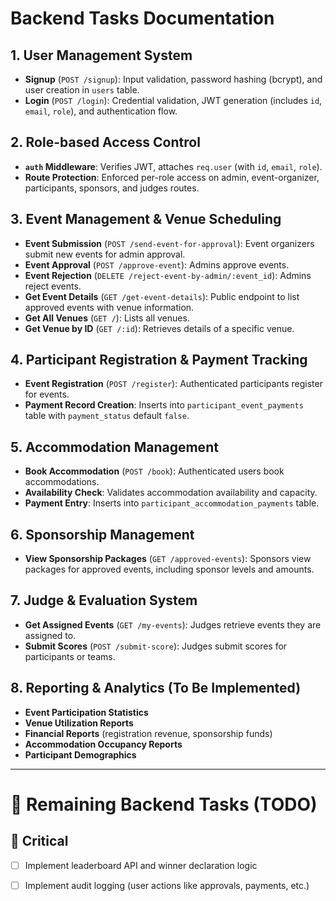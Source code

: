 # Backend Tasks Documentation

## 1. User Management System
- **Signup** (`POST /signup`): Input validation, password hashing (bcrypt), and user creation in `users` table.
- **Login** (`POST /login`): Credential validation, JWT generation (includes `id`, `email`, `role`), and authentication flow.

## 2. Role-based Access Control
- **`auth` Middleware**: Verifies JWT, attaches `req.user` (with `id`, `email`, `role`).
- **Route Protection**: Enforced per-role access on admin, event-organizer, participants, sponsors, and judges routes.

## 3. Event Management & Venue Scheduling
- **Event Submission** (`POST /send-event-for-approval`): Event organizers submit new events for admin approval.
- **Event Approval** (`POST /approve-event`): Admins approve events.
- **Event Rejection** (`DELETE /reject-event-by-admin/:event_id`): Admins reject events.
- **Get Event Details** (`GET /get-event-details`): Public endpoint to list approved events with venue information.
- **Get All Venues** (`GET /`): Lists all venues.
- **Get Venue by ID** (`GET /:id`): Retrieves details of a specific venue.

## 4. Participant Registration & Payment Tracking
- **Event Registration** (`POST /register`): Authenticated participants register for events.
- **Payment Record Creation**: Inserts into `participant_event_payments` table with `payment_status` default `false`.

## 5. Accommodation Management
- **Book Accommodation** (`POST /book`): Authenticated users book accommodations.
- **Availability Check**: Validates accommodation availability and capacity.
- **Payment Entry**: Inserts into `participant_accommodation_payments` table.

## 6. Sponsorship Management
- **View Sponsorship Packages** (`GET /approved-events`): Sponsors view packages for approved events, including sponsor levels and amounts.

## 7. Judge & Evaluation System
- **Get Assigned Events** (`GET /my-events`): Judges retrieve events they are assigned to.
- **Submit Scores** (`POST /submit-score`): Judges submit scores for participants or teams.

## 8. Reporting & Analytics (To Be Implemented)
- **Event Participation Statistics**
- **Venue Utilization Reports**
- **Financial Reports** (registration revenue, sponsorship funds)
- **Accommodation Occupancy Reports**
- **Participant Demographics**


---

# 🧩 Remaining Backend Tasks (TODO)

## 🔴 Critical
- [ ] Implement leaderboard API and winner declaration logic
- [ ] Implement audit logging (user actions like approvals, payments, etc.)

